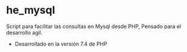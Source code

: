 # he_mysql
 Script para facilitar las consultas en Mysql desde PHP, Pensado para el desarrollo agil.

* Desarrollado en la versión 7.4 de PHP

